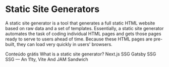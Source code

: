# Static Site Generators

A static site generator is a tool that generates a full static HTML website based on raw data and a set of templates. Essentially, a static site generator automates the task of coding individual HTML pages and gets those pages ready to serve to users ahead of time. Because these HTML pages are pre-built, they can load very quickly in users' browsers.

<ResourceGroupTitle>Conteúdo grátis</ResourceGroupTitle>
<BadgeLink colorScheme='yellow' badgeText='Read' href='https://www.cloudflare.com/learning/performance/static-site-generator/'>What is a static site generator?</BadgeLink>
<BadgeLink colorScheme='yellow' badgeText='Read' href='https://nextjs.org/docs/advanced-features/static-html-export'>Next.js SSG</BadgeLink>
<BadgeLink colorScheme='yellow' badgeText='Read' href='https://www.gatsbyjs.com/docs/glossary/static-site-generator/'>Gatsby SSG</BadgeLink>
<BadgeLink colorScheme='yellow' badgeText='Read' href='https://www.smashingmagazine.com/2021/10/building-ssg-11ty-vite-jam-sandwich/'>SSG — An 11ty, Vite And JAM Sandwich
</BadgeLink>
